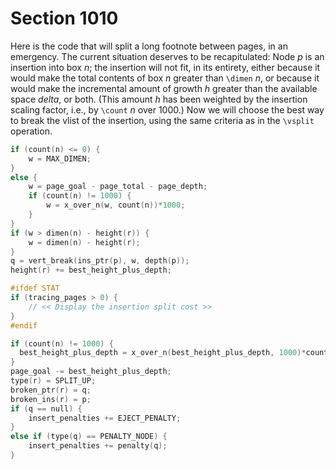 # Section 1010

Here is the code that will split a long footnote between pages, in an emergency.
The current situation deserves to be recapitulated: Node *p* is an insertion into box *n*; the insertion will not fit, in its entirety, either because it would make the total contents of box *n* greater than `\dimen` *n*, or because it would make the incremental amount of growth *h* greater than the available space *delta*, or both.
(This amount *h* has been weighted by the insertion scaling factor, i.e., by `\count` *n* over 1000.)
Now we will choose the best way to break the vlist of the insertion, using the same criteria as in the `\vsplit` operation.

```c << Find the best way to split the insertion, and change |type(r)| to |SPLIT_UP| >>=
if (count(n) <= 0) {
    w = MAX_DIMEN;
}
else {
    w = page_goal - page_total - page_depth;
    if (count(n) != 1000) {
        w = x_over_n(w, count(n))*1000;
    }
}
if (w > dimen(n) - height(r)) {
    w = dimen(n) - height(r);
}
q = vert_break(ins_ptr(p), w, depth(p));
height(r) += best_height_plus_depth;

#ifdef STAT
if (tracing_pages > 0) {
    // << Display the insertion split cost >>
}
#endif

if (count(n) != 1000) {
  best_height_plus_depth = x_over_n(best_height_plus_depth, 1000)*count(n);
}
page_goal -= best_height_plus_depth;
type(r) = SPLIT_UP;
broken_ptr(r) = q;
broken_ins(r) = p;
if (q == null) {
    insert_penalties += EJECT_PENALTY;
}
else if (type(q) == PENALTY_NODE) {
    insert_penalties += penalty(q);
}
```
